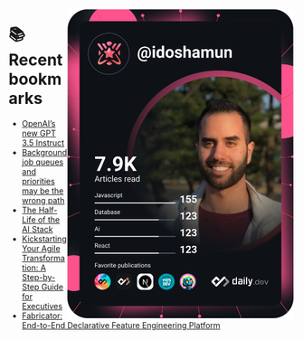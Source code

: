 <a href="https://app.daily.dev/idoshamun"><img src="https://raw.githubusercontent.com/idoshamun/idoshamun/devcard/devcard.svg" align='right' width="400" alt="Ido Shamun's Dev Card"/></a>

# 📚 Recent bookmarks
<!-- BOOKMARKS:START -->
- [OpenAI’s new GPT 3.5 Instruct](https://app.daily.dev/posts/l0Gs0GWwF?utm_source=rss&utm_medium=bookmarks&utm_campaign=28849d86070e4c099c877ab6837c61f0)
- [Background job queues and priorities may be the wrong path](https://app.daily.dev/posts/QL3qKgRi6?utm_source=rss&utm_medium=bookmarks&utm_campaign=28849d86070e4c099c877ab6837c61f0)
- [The Half-Life of the AI Stack](https://app.daily.dev/posts/rNqi0tbdg?utm_source=rss&utm_medium=bookmarks&utm_campaign=28849d86070e4c099c877ab6837c61f0)
- [Kickstarting Your Agile Transformation: A Step-by-Step Guide for Executives](https://app.daily.dev/posts/v50iAqNbt?utm_source=rss&utm_medium=bookmarks&utm_campaign=28849d86070e4c099c877ab6837c61f0)
- [Fabricator: End-to-End Declarative Feature Engineering Platform](https://app.daily.dev/posts/KjRZouHiX?utm_source=rss&utm_medium=bookmarks&utm_campaign=28849d86070e4c099c877ab6837c61f0)
<!-- BOOKMARKS:END -->
